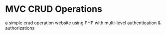 # MVC CRUD Operations
a simple crud operation website using PHP with multi-level authentication & authorizations 

